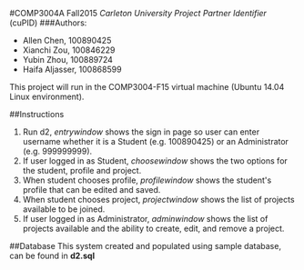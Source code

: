 #COMP3004A Fall2015
*Carleton University Project Partner Identifier* (cuPID)
###Authors:
* Allen Chen, 100890425
* Xianchi Zou, 100846229
* Yubin Zhou, 100889724
* Haifa Aljasser, 100868599



This project will run in the COMP3004-F15 virtual machine (Ubuntu 14.04 Linux environment).

##Instructions
1. Run d2, *entrywindow* shows the sign in page so user can enter username whether it is a Student (e.g. 100890425) or an Administrator (e.g. 999999999).
2. If user logged in as Student, *choosewindow* shows the two options for the student, profile and project.
3. When student chooses profile, *profilewindow* shows the student's profile  that can be edited and saved.
4. When student chooses project, *projectwindow* shows the list of projects available to be joined.
5. If user logged in as Administrator, *adminwindow* shows the list of projects available and the ability to create, edit, and remove a project.

##Database
This system created and populated using sample database, can be found in **d2.sql**

